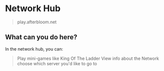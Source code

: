 # Network Hub

> play.afterbloom.net

## What can you do here?

In the network hub, you can:
> Play mini-games like King Of The Ladder
> View info about the Network
> choose which server you'd like to go to

